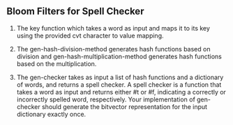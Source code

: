 ## Bloom Filters for Spell Checker ##
1. The key function which takes a word as input and maps it to
its key using the provided cvt character to value mapping.

2. The gen-hash-division-method generates hash functions based on division
and gen-hash-multiplication-method generates hash functions based on the multiplication.

3. The gen-checker takes as input a list of hash functions
and a dictionary of words, and returns a spell checker. A spell
checker is a function that takes a word as input and returns either
#t or #f, indicating a correctly or incorrectly spelled word, respectively.
Your implementation of gen-checker should generate
the bitvector representation for the input dictionary exactly
once.

